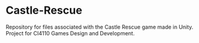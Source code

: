 # Castle-Rescue
Repository for files associated with the Castle Rescue game made in Unity.
Project for CI4110 Games Design and Development.
